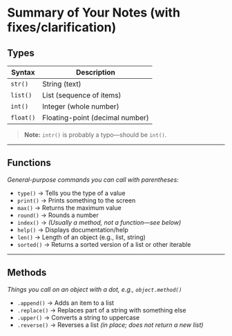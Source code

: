 # Summary of Your Notes (with fixes/clarification)

## Types

| Syntax   | Description                      |
|----------|----------------------------------|
| `str()`  | String (text)                    |
| `list()` | List (sequence of items)         |
| `int()`  | Integer (whole number)           |
| `float()`| Floating-point (decimal number)  |

> **Note:** `intr()` is probably a typo—should be `int()`.

---

## Functions

*General-purpose commands you can call with parentheses:*

- `type()` &rarr; Tells you the type of a value  
- `print()` &rarr; Prints something to the screen  
- `max()` &rarr; Returns the maximum value  
- `round()` &rarr; Rounds a number  
- `index()` &rarr; *(Usually a method, not a function—see below)*  
- `help()` &rarr; Displays documentation/help  
- `len()` &rarr; Length of an object (e.g., list, string)  
- `sorted()` &rarr; Returns a sorted version of a list or other iterable  

---

## Methods

*Things you call on an object with a dot, e.g., `object.method()`*

- `.append()` &rarr; Adds an item to a list  
- `.replace()` &rarr; Replaces part of a string with something else  
- `.upper()` &rarr; Converts a string to uppercase  
- `.reverse()` &rarr; Reverses a list *(in place; does not return a new list)*  
